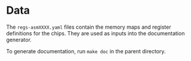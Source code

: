 # Data

The `regs-asmXXXX.yaml` files contain the memory maps and register definitions
for the chips. They are used as inputs into the documentation generator.

To generate documentation, run `make doc` in the parent directory.
